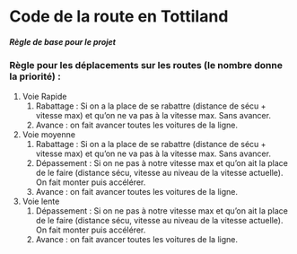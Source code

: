 # Code de la route en Tottiland
##### Règle de base pour le projet

### Règle pour les déplacements sur les routes (le nombre donne la priorité) :
1. Voie Rapide 
   1. Rabattage : Si on a la place de se rabattre (distance de sécu + vitesse max) et qu’on ne va pas à la vitesse max. Sans avancer.
   2. Avance : on fait avancer toutes les voitures de la ligne.
2. Voie moyenne
   1. Rabattage : Si on a la place de se rabattre (distance de sécu + vitesse max) et qu’on ne va pas à la vitesse max. Sans avancer.
   2. Dépassement : Si on ne pas à notre vitesse max et qu’on ait la place de le faire (distance sécu, vitesse au niveau de la vitesse actuelle).         On fait monter puis accélérer.
   3. Avance : on fait avancer toutes les voitures de la ligne.
3. Voie lente
   1. Dépassement : Si on ne pas à notre vitesse max et qu’on ait la place de le faire (distance sécu, vitesse au niveau de la vitesse actuelle). On fait monter puis accélérer.
   2. Avance : on fait avancer toutes les voitures de la ligne.
